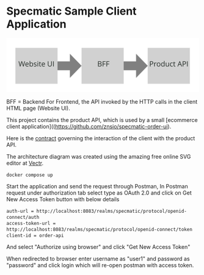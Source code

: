 # Specmatic Sample Client Application

![HTML client talks to client API which talks to backend api](specmatic-sample-architecture.svg)

BFF = Backend For Frontend, the API invoked by the HTTP calls in the client HTML page (Website UI).

This project contains the product API, which is used by a small [ecommerce client application]((https://github.com/znsio/specmatic-order-ui).

Here is the [contract](https://github.com/znsio/specmatic-order-contracts/blob/main/in/specmatic/examples/store/api_order_v1.yaml) governing the interaction of the client with the product API.

The architecture diagram was created using the amazing free online SVG editor at [Vectr](https://vectr.com).

```shell
docker compose up
```

Start the application and send the request through Postman,
In Postman request under authorization tab select type as OAuth 2.0 and click on Get New Access Token button with below details
```
auth-url = http://localhost:8083/realms/specmatic/protocol/openid-connect/auth
access-token-url = http://localhost:8083/realms/specmatic/protocol/openid-connect/token
client-id = order-api
```
And select "Authorize using browser" and click "Get New Access Token"

When redirected to browser enter username as "user1" and password as "password" and click login which will re-open postman with access token.